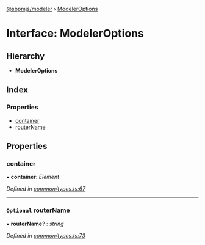 [@sbpmjs/modeler](../README.md) › [ModelerOptions](modeleroptions.md)

# Interface: ModelerOptions

## Hierarchy

* **ModelerOptions**

## Index

### Properties

* [container](modeleroptions.md#container)
* [routerName](modeleroptions.md#optional-routername)

## Properties

###  container

• **container**: *Element*

*Defined in [common/types.ts:67](https://github.com/mkolodiy/sbpmjs/blob/56eff71/packages/sbpm-modeler/lib/common/types.ts#L67)*

___

### `Optional` routerName

• **routerName**? : *string*

*Defined in [common/types.ts:73](https://github.com/mkolodiy/sbpmjs/blob/56eff71/packages/sbpm-modeler/lib/common/types.ts#L73)*
